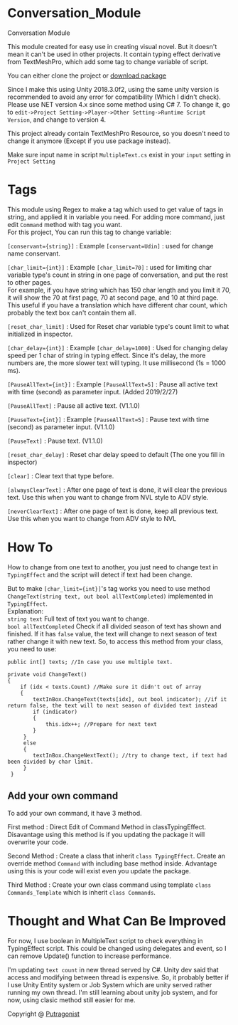 # Conversation_Module
Conversation Module

This module created for easy use in creating visual novel. But it doesn't mean it can't be used in other projects.
It contain typing effect derivative from TextMeshPro, which add some tag to change variable of script.

 You can either clone the project or [download package](https://github.com/Putragonist/Conversation-Module-Visual-Novel-Unity3D/tree/master/Assets/ConversationModule/Package)

Since I make this using Unity 2018.3.0f2, using the same unity version is recommended to avoid any error for compatibility (Which I didn't check).
Please use NET version 4.x since some method using C# 7. To change it, go to ```edit->Project Setting->Player->Other Setting->Runtime Script Version```, and change to version 4.

This project already contain TextMeshPro Resource, so you doesn't need to change it anymore (Except if you use package instead).

Make sure input name in script ```MultipleText.cs``` exist in your ```input``` setting in ```Project Setting``` 

# Tags #
This module using Regex to make a tag which used to get value of tags in string, and applied it in variable you need.
For adding more command, just edit ```Command``` method with tag you want. \
For this project, You can run this tag to change variable:

```[conservant={string}]``` : Example ```[conservant=Udin]``` : used for change name conservant.

```[char_limit={int}]``` : Example ```[char_limit=70]``` : used for limiting char variable type's count in string in one page of conversation, and put the rest to other pages.\
For example, if you have string which has 150 char length and you limit it 70, it will show the 70 at first page, 70 at second page, and 10 at third page.\
This useful if you have a translation which have different char count, which probably the text box can't contain them all.

```[reset_char_limit]``` : Used for Reset char variable type's count limit to what initialized in inspector.

```[char_delay={int}]``` : Example ```[char_delay=1000]``` : Used for changing delay speed per 1 char of string in typing effect. Since it's delay, the more numbers are, the more slower text will typing. It use millisecond (1s = 1000 ms).

```[PauseAllText={int}]``` : Example ```[PauseAllText=5]``` : Pause all active text with time (second) as parameter input. (Added 2019/2/27)

```[PauseAllText]``` : Pause all active text. (V1.1.0)

```[PauseText={int}]``` : Example ```[PauseAllText=5]``` : Pause text with time (second) as parameter input. (V1.1.0)

```[PauseText]``` : Pause  text. (V1.1.0)

```[reset_char_delay]``` : Reset char delay speed to default (The one you fill in inspector)

```[clear]``` : Clear text that type before.

```[alwaysClearText]``` : After one page of text is done, it will clear the previous text. Use this when you want to change from NVL style to ADV style.

```[neverClearText]``` : After one page of text is done, keep all previous text. Use this when you want to change from ADV style to NVL

# How To #

How to change from one text to another, you just need to change text in ```TypingEffect``` and the script will detect if text had been change. 

But to make ```[char_limit={int}]```'s tag works you need to use method ```ChangeText(string text, out bool allTextCompleted)```  implemented in ```TypingEffect```.\
Explanation:\
```string text``` Full text of text you want to change.\
```bool allTextCompleted``` Check if all divided season of text has shown and finished. If it has ```false``` value, the text will change to next season of text rather change it with new text. So, to access this method from your class, you need to use:

```
public int[] texts; //In case you use multiple text.

private void ChangeText()
{
    if (idx < texts.Count) //Make sure it didn't out of array
    {
        textInBox.ChangeText(texts[idx], out bool indicator); //if it return false, the text will to next season of divided text instead                
        if (indicator)
        {
            this.idx++; //Prepare for next text
        }
     }
     else
     {
        textInBox.ChangeNextText(); //try to change text, if text had been divided by char limit.
     }
 }         
 ```
 ## Add your own command ##
 To add your own command, it have 3 method.
 
 First method : Direct Edit of Command Method in classTypingEffect. Disavantage using this method is if you updating the package it will overwrite your code.
 
 Second Method : Create a class that inherit ```class TypingEffect```. Create an override method ```Command``` with including base method inside. Advantage using this is your code will exist even you update the package.
 
 Third Method : Create your own class command using template ```class Commands_Template``` which is inherit ```class Commands```.
 
# Thought and What Can Be Improved #
For now, I use boolean in MultipleText script to check everything in TypingEffect script. This could be changed using delegates and event, so I can remove Update() function to increase performance.

I'm updating ```text count``` in new thread served by C#. Unity dev said that access and modifying between thread is expensive. So, it probably better if I use Unity Entity system or Job System which are unity served rather running my own thread. I'm still learning about unity job system, and for now, using clasic method still easier for me.

Copyright @ [Putragonist](http://putragonist.com)
